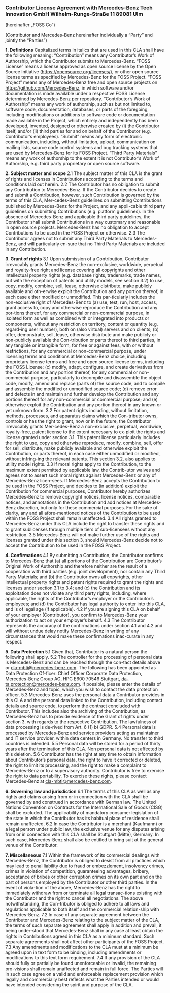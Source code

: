 ### Contributor License Agreement with Mercedes-Benz Tech Innovation GmbH Wilhelm-Runge-Straße 11 89081 Ulm

(hereinafter „FOSS Co”)

(Contributor and Mercedes-Benz hereinafter individually a “Party” and jointly the “Parties”)

**1. Definitions**
Capitalized terms in italics that are used in this CLA shall have the following meaning:
“Contribution” means any Contributor’s Work of Authorship, which the Contributor submits to Mercedes-Benz.
“FOSS License” means a license approved as open source license by the Open Source Initiative (https://opensource.org/licenses/), or other open source license terms as specified by Mercedes-Benz for the FOSS Project.
“FOSS Project” means any of Mercedes-Benz free and open source projects on https://github.com/Mercedes-Benz, in which software and/or documentation is made available under a respective FOSS License determined by Mercedes-Benz per repository.
“Contributor’s Work of Authorship” means any work of authorship, such as but not limited to, software code, documentation, databases, or parts of the foregoing, including modifications or additions to software code or documentation made available in the Project, which entirely and independently has been developed, invented, designed or otherwise created by (i) the Contributor itself, and/or (ii) third parties for and on behalf of the Contributor (e.g. Contributor’s employees).
“Submit” means any form of electronic communication, including, without limitation, upload, communication on mailing lists, source code control systems and bug tracking systems that are used by Mercedes-Benz for its FOSS Project.
“Third Party Materials” means any work of authorship to the extent it is not Contributor’s Work of Authorship, e.g. third party proprietary or open source software.

**2. Subject matter and scope**
 2.1 The subject matter of this CLA is the grant of rights and licenses in Contributions according to the terms and conditions laid out herein.
 2.2 The Contributor has no obligation to submit any Contribution to Mercedes-Benz. If the Contributor decides to create and submit a Contribution, however, such Contribution is governed by the terms of this CLA, Mer-cedes-Benz guidelines on submitting Contributions published by Mercedes-Benz for the Project, and any appli-cable third party guidelines on submitting Contributions (e.g. platform guidelines). In the absence of Mercedes-Benz and applicable third party guidelines, the Contributor shall submit Contributions in a way customary and reasonable in open source projects. Mercedes-Benz has no obligation to accept Contributions to be used in the FOSS Project or otherwise.
 2.3 The Contributor agrees not to submit any Third Party Materials to Mercedes-Benz, and will particularly en-sure that no Third Party Materials are included in any Contribution.

**3. Grant of rights**
3.1 Upon submission of a Contribution, Contributor irrevocably grants Mercedes-Benz the non-exclusive, worldwide, perpetual and royalty-free right and license covering all copyrights and other intellectual property rights (e.g. database rights, trademarks, trade names, but with the exception of patents and utility models, see section 3.2) to use, copy, modify, combine, sell, lease, otherwise distribute, make publicly available and oth-erwise exploit the Contribution and any portion thereof, in each case either modified or unmodified. This par-ticularly includes the non-exclusive right of Mercedes-Benz to
 (a) use, test, run, host, access, grant access to, copy and otherwise reproduce the Contribution and any por-tions thereof, for any commercial or non-commercial purpose, in isolated form as well as combined with or integrated into products or components, without any restriction on territory, content or quantity (e.g. regard-ing user number), both on (also virtual) servers and on clients;
 (b) offer, demonstrate, sell, lease, otherwise distribute and make publicly or non-publicly available the Con-tribution or parts thereof to third parties, in any tangible or intangible form, for free or against fees, with or without restrictions, for any commercial or non-commercial purpose, under licensing terms and conditions at Mercedes-Benz choice, including proprietary license terms and free and open source license terms, including the FOSS License;
 (c) modify, adapt, configure, and create derivatives from the Contribution and any portion thereof, for any commercial or non-commercial purpose, particularly to decompile and disassemble the object code, modify, amend and replace (parts of) the source code, and to compile and assemble the modified or unmodified source code;
 (d) remove error and defects in and maintain and further develop the Contribution and any portions thereof for any non-commercial or commercial purpose; and
 (e) otherwise exploit the Contribution and any portion thereof in any known or yet unknown form.
3.2 For patent rights including, without limitation, methods, processes, and apparatus claims which the Con-tributor owns, controls or has the right to grant, now or in the future, the Contributor irrevocably grants Mer-cedes-Benz a non-exclusive, perpetual, worldwide, royalty-free, patent license to the extent necessary to ex-ploit the rights and license granted under section
 3.1. This patent license particularly includes the right to use, copy and otherwise reproduce, modify, combine, sell, offer for sell, distribute, make publicly available and otherwise exploit the Contribution, or parts thereof, in each case either unmodified or modified, without infring-ing the relevant patents. This section
 3.2. also applies to utility model rights.
3.3 If moral rights apply to the Contribution, to the maximum extent permitted by applicable law, the Contrib-utor waives and agrees not to assert such moral rights against Mercedes-Benz or any of Mercedes-Benz licen-sees. If Mercedes-Benz accepts the Contribution to be used in the FOSS Project, and decides to (in addition) exploit the Contribution for commercial purposes, Contributor hereby authorizes Mercedes-Benz to remove copyright notices, license notices, comparable notices, and annotations in the Contribution and add notices at Mercedes-Benz discretion, but only for these commercial purposes. For the sake of clarity, any and all afore-mentioned notices of the Contribution to be used within the FOSS Project shall remain unaffected.
3.4 All rights granted to Mercedes-Benz under this CLA include the right to transfer these rights and to grant sublicenses through multiple tiers of sub-licensees without any restriction.
3.5 Mercedes-Benz will not make further use of the rights and licenses granted under this section 3, should Mercedes-Benz decide not to accept the Contribution to be used in the FOSS Project.

**4. Confirmations**
4.1 By submitting a Contribution, the Contributor confirms to Mercedes-Benz that
(a) all portions of the Contribution are Contributor’s Original Work of Authorship and therefore neither are the result of a cooperation with third parties (e.g. joint development), nor contain any Third Party Materials; and
(b) the Contributor owns all copyrights, other intellectual property rights and patent rights required to grant the rights and licenses under section 3.1 to 3.4; and
(c) the Contribution and its exploitation does not violate any third party rights, including, where applicable, the rights of the Contributor’s employer or the Contributor’s employees; and
(d) the Contributor has legal authority to enter into this CLA, and is of legal age (if applicable).
4.2 If you are signing this CLA on behalf of your employer (Contributor), you confirm to Mercedes-Benz your authorization to act on your employer’s behalf.
4.3 The Contributor represents the accuracy of the confirmations under section 4.1 and 4.2 and will without undue delay notify Mercedes-Benz in writing of any circumstances that would make these confirmations inac-curate in any respect.

**5. Data Protection**
 5.1 Given that, Contributor is a natural person the following shall apply.
 5.2 The controller for the processing of personal data is Mercedes-Benz and can be reached through the con-tact details above or cla-mbti@mercedes-benz.com. The following has been appointed as Data Protection Of-ficer: Chief Officer Corporate Data Protection, Mercedes-Benz Group AG, HPC E600 70546 Stuttgart, da-ta.protection@mercedes-benz.com. If possible, please enter the details of Mercedes-Benz and topic, which you wish to contact the data protection officer.
 5.3 Mercedes-Benz uses the personal data a Contributor provides in this CLA and the personal data linked to the Contribution, including contact details and source code, to perform the contract concluded with Contributor. This includes also the archiving of the Contribution, as Mercedes-Benz has to provide evidence of the Grant of rights under section 3. with regards to the respective Contribution. The lawfulness of data processing is de-rived from Art. 6 (1) b) GDPR.
 5.4 Personal data is processed by Mercedes-Benz and service providers acting as maintainer and IT service provider, within data centers in Germany. No transfer to third countries is intended.
 5.5 Personal data will be stored for a period of thirty years after the termination of this CLA. Non personal data is not affected by this deletion.
 5.6 Contributor has the right at any time to obtain information about Contributor’s personal data, the right to have it corrected or deleted, the right to limit its processing, and the right to make a complaint to Mercedes-Benz or to a supervisory authority. Contributor is free to exercise the right to data portability. To exercise these rights, please contact Mercedes-Benz at cla-mbti@mercedes-benz.com.

**6. Governing law and jurisdiction**
 6.1 The terms of this CLA as well as any rights and claims arising from or in connection with the CLA shall be governed by and construed in accordance with German law. The United Nations Convention on Contracts for the International Sale of Goods (CISG) shall be excluded. The applicability of mandatory consumer legislation of the state in which the Contributor has its habitual place of residence shall remain unaffected.
 6.2 In case the Contributor is a merchant (Kaufmann) or a legal person under public law, the exclusive venue for any disputes arising from or in connection with this CLA shall be Stuttgart (Mitte), Germany. In such case, Mercedes-Benz shall also be entitled to bring suit at the general venue of the Contributor.

**7. Miscellaneous**
 7.1 Within the framework of its commercial dealings with Mercedes-Benz, the Contributor is obliged to desist from all practices which may lead to penal liability due to fraud or embezzlement, insolvency crimes, crimes in violation of competition, guaranteeing advantages, bribery, acceptance of bribes or other corruption crimes on its own part and on the part of persons employed by the Contributor or other third parties. In the event of viola-tion of the above, Mercedes-Benz has the right to immediately withdraw from or terminate all legal transac-tions existing with the Contributor and the right to cancel all negotiations. The above notwithstanding, the Con-tributor is obliged to adhere to all laws and regulations applicable to both itself and the commercial relation-ship with Mercedes-Benz.
 7.2 In case of any separate agreement between the Contributor and Mercedes-Benz relating to the subject matter of the CLA, the terms of such separate agreement shall apply in addition and prevail, it being under-stood that Mercedes-Benz shall in any case at least obtain the rights in Contributions agreed in this CLA as a minimum standard. Such separate agreements shall not affect other participants of the FOSS Project.
 7.3 Any amendments and modifications to the CLA must at a minimum be agreed upon in text form to be binding, including amendments or modifications to this text form requirement.
 7.4 If any provision of the CLA should fully or partially be found unenforceable or invalid, the remaining pro-visions shall remain unaffected and remain in full force. The Parties will in such case agree on a valid and enforceable replacement provision which legally and commercially best reflects what the Parties intended or would have intended considering the spirit and purpose of the CLA.
